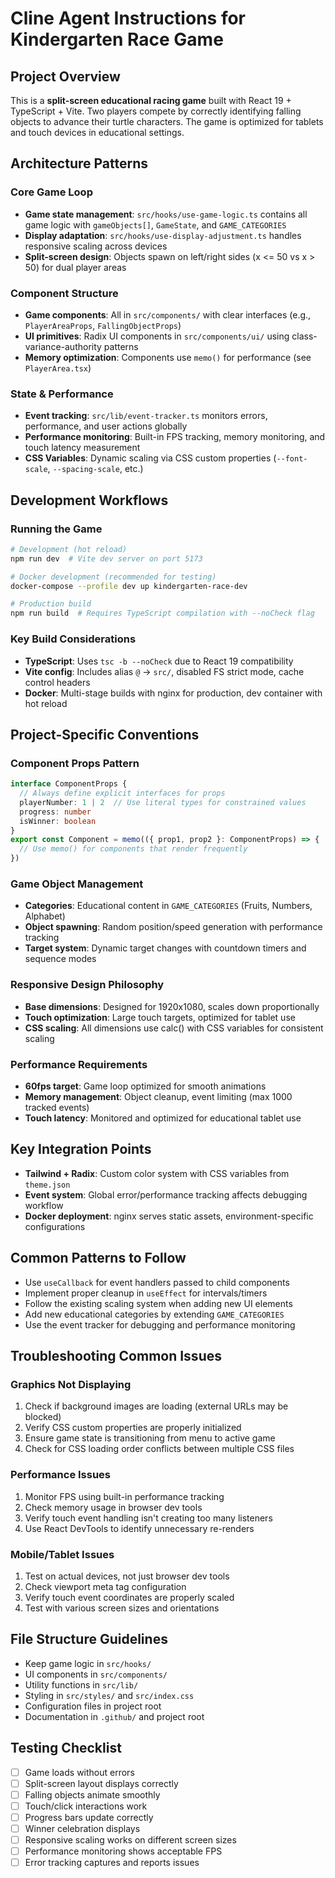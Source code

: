 # Cline Agent Instructions for Kindergarten Race Game

## Project Overview

This is a **split-screen educational racing game** built with React 19 + TypeScript + Vite. Two players compete by correctly identifying falling objects to advance their turtle characters. The game is optimized for tablets and touch devices in educational settings.

## Architecture Patterns

### Core Game Loop

- **Game state management**: `src/hooks/use-game-logic.ts` contains all game logic with `gameObjects[]`, `GameState`, and `GAME_CATEGORIES`
- **Display adaptation**: `src/hooks/use-display-adjustment.ts` handles responsive scaling across devices
- **Split-screen design**: Objects spawn on left/right sides (x <= 50 vs x > 50) for dual player areas

### Component Structure

- **Game components**: All in `src/components/` with clear interfaces (e.g., `PlayerAreaProps`, `FallingObjectProps`)
- **UI primitives**: Radix UI components in `src/components/ui/` using class-variance-authority patterns
- **Memory optimization**: Components use `memo()` for performance (see `PlayerArea.tsx`)

### State & Performance

- **Event tracking**: `src/lib/event-tracker.ts` monitors errors, performance, and user actions globally
- **Performance monitoring**: Built-in FPS tracking, memory monitoring, and touch latency measurement
- **CSS Variables**: Dynamic scaling via CSS custom properties (`--font-scale`, `--spacing-scale`, etc.)

## Development Workflows

### Running the Game

```bash
# Development (hot reload)
npm run dev  # Vite dev server on port 5173

# Docker development (recommended for testing)
docker-compose --profile dev up kindergarten-race-dev

# Production build
npm run build  # Requires TypeScript compilation with --noCheck flag
```

### Key Build Considerations

- **TypeScript**: Uses `tsc -b --noCheck` due to React 19 compatibility
- **Vite config**: Includes alias `@` → `src/`, disabled FS strict mode, cache control headers
- **Docker**: Multi-stage builds with nginx for production, dev container with hot reload

## Project-Specific Conventions

### Component Props Pattern

```typescript
interface ComponentProps {
  // Always define explicit interfaces for props
  playerNumber: 1 | 2  // Use literal types for constrained values
  progress: number
  isWinner: boolean
}
export const Component = memo(({ prop1, prop2 }: ComponentProps) => {
  // Use memo() for components that render frequently
})
```

### Game Object Management

- **Categories**: Educational content in `GAME_CATEGORIES` (Fruits, Numbers, Alphabet)
- **Object spawning**: Random position/speed generation with performance tracking
- **Target system**: Dynamic target changes with countdown timers and sequence modes

### Responsive Design Philosophy

- **Base dimensions**: Designed for 1920x1080, scales down proportionally
- **Touch optimization**: Large touch targets, optimized for tablet use
- **CSS scaling**: All dimensions use calc() with CSS variables for consistent scaling

### Performance Requirements

- **60fps target**: Game loop optimized for smooth animations
- **Memory management**: Object cleanup, event limiting (max 1000 tracked events)
- **Touch latency**: Monitored and optimized for educational tablet use

## Key Integration Points

- **Tailwind + Radix**: Custom color system with CSS variables from `theme.json`
- **Event system**: Global error/performance tracking affects debugging workflow
- **Docker deployment**: nginx serves static assets, environment-specific configurations

## Common Patterns to Follow

- Use `useCallback` for event handlers passed to child components
- Implement proper cleanup in `useEffect` for intervals/timers
- Follow the existing scaling system when adding new UI elements
- Add new educational categories by extending `GAME_CATEGORIES`
- Use the event tracker for debugging and performance monitoring

## Troubleshooting Common Issues

### Graphics Not Displaying

1. Check if background images are loading (external URLs may be blocked)
2. Verify CSS custom properties are properly initialized
3. Ensure game state is transitioning from menu to active game
4. Check for CSS loading order conflicts between multiple CSS files

### Performance Issues

1. Monitor FPS using built-in performance tracking
2. Check memory usage in browser dev tools
3. Verify touch event handling isn't creating too many listeners
4. Use React DevTools to identify unnecessary re-renders

### Mobile/Tablet Issues

1. Test on actual devices, not just browser dev tools
2. Check viewport meta tag configuration
3. Verify touch event coordinates are properly scaled
4. Test with various screen sizes and orientations

## File Structure Guidelines

- Keep game logic in `src/hooks/`
- UI components in `src/components/`
- Utility functions in `src/lib/`
- Styling in `src/styles/` and `src/index.css`
- Configuration files in project root
- Documentation in `.github/` and project root

## Testing Checklist

- [ ] Game loads without errors
- [ ] Split-screen layout displays correctly
- [ ] Falling objects animate smoothly
- [ ] Touch/click interactions work
- [ ] Progress bars update correctly
- [ ] Winner celebration displays
- [ ] Responsive scaling works on different screen sizes
- [ ] Performance monitoring shows acceptable FPS
- [ ] Error tracking captures and reports issues
